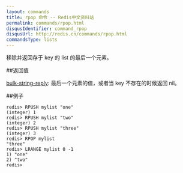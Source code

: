 ```yaml
---
layout: commands
title: rpop 命令 -- Redis中文资料站
permalink: commands/rpop.html
disqusIdentifier: command_rpop
disqusUrl: http://redis.cn/commands/rpop.html
commandsType: lists
---
```


移除并返回存于 key 的 list 的最后一个元素。

##返回值

[bulk-string-reply](/topics/protocol.html#bulk-string-reply): 
最后一个元素的值，或者当 key 不存在的时候返回 nil。

##例子
	
	redis> RPUSH mylist "one"
	(integer) 1
	redis> RPUSH mylist "two"
	(integer) 2
	redis> RPUSH mylist "three"
	(integer) 3
	redis> RPOP mylist
	"three"
	redis> LRANGE mylist 0 -1
	1) "one"
	2) "two"
	redis> 